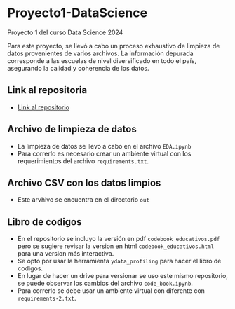# Proyecto1-DataScience
 Proyecto 1 del curso Data Science 2024

 Para este proyecto, se llevó a cabo un proceso exhaustivo de limpieza de datos provenientes de varios archivos. La información depurada corresponde a las escuelas de nivel diversificado en todo el país, asegurando la calidad y coherencia de los datos.
 
## Link al repositoria
* [Link al repositorio](https://github.com/mariaRam2003/Proyecto1-DataScience/tree/main)

## Archivo de limpieza de datos
* La limpieza de datos se llevo a cabo en el archivo `EDA.ipynb`
* Para correrlo es necesario crear un ambiente virtual con los requerimientos del archivo `requirements.txt`.

## Archivo CSV con los datos limpios
* Este arvhivo se encuentra en el directorio `out`

## Libro de codigos 
* En el repositorio se incluyo la versión en pdf `codebook_educativos.pdf` pero se sugiere revisar la version en html `codebook_educativos.html` para una version más interactiva.
* Se opto por usar la herramienta `ydata_profiling` para hacer el libro de codigos. 
* En lugar de hacer un drive para versionar se uso este mismo repositorio, se puede observar los cambios del archivo `code_book.ipynb`.
* Para correrlo se debe usar un ambiente virtual con diferente con `requirements-2.txt`.

